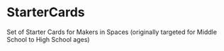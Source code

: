 # StarterCards
Set of Starter Cards for Makers in Spaces (originally targeted for Middle School to High School ages)
